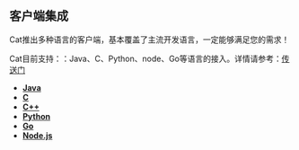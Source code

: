 ## 客户端集成

Cat推出多种语言的客户端，基本覆盖了主流开发语言，一定能够满足您的需求！

Cat目前支持：：Java、C、Python、node、Go等语言的接入。详情请参考：[传送门](https://github.com/dianping/cat/tree/master/lib)

* [**Java**](https://github.com/dianping/cat/blob/master/lib/java)
* [**C**](https://github.com/dianping/cat/blob/master/lib/c)
* [**C++**](https://github.com/dianping/cat/blob/master/lib/cpp)
* [**Python**](https://github.com/dianping/cat/blob/master/lib/python)
* [**Go**](https://github.com/dianping/cat/blob/master/lib/go)
* [**Node.js**](https://github.com/dianping/cat/blob/master/lib/node.js)